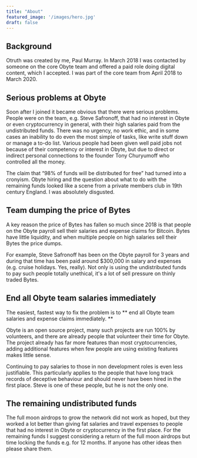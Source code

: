```yaml
---
title: "About"
featured_image: '/images/hero.jpg'
draft: false
---
```



## Background

Otruth was created by me, Paul Murray. In March 2018 I was contacted by someone on the core Obyte team and offered a paid role doing digital content, which I accepted. I was part of the core team from April 2018 to March 2020.

## Serious problems at Obyte

Soon after I joined it became obvious that there were serious problems. People were on the team, e.g. Steve Safronoff, that had no interest in Obyte or even cryptocurrency in general, with their high salaries paid from the undistributed funds. There was no urgency, no work ethic, and in some cases an inability to do even the most simple of tasks, like write stuff down or manage a to-do list. Various people had been given well paid jobs not because of their competency or interest in Obyte, but due to direct or indirect personal connections to the founder Tony Churyumoff who controlled all the money. 

The claim that “98% of funds will be distributed for free” had turned into a cronyism. Obyte hiring and the question about what to do with the remaining funds looked like a scene from a private members club in 19th century England. I was absolutely disgusted.

## Team dumping the price of Bytes

A key reason the price of Bytes has fallen so much since 2018 is that people on the Obyte payroll sell their salaries and expense claims for Bitcoin. Bytes have little liquidity, and when multiple people on high salaries sell their Bytes the price dumps. 

For example, Steve Safronoff has been on the Obyte payroll for 3 years and during that time has been paid around $300,000 in salary and expenses (e.g. cruise holidays. Yes, really). Not only is using the undistributed funds to pay such people totally unethical, it's a lot of sell pressure on thinly traded Bytes. 

## End all Obyte team salaries immediately

The easiest, fastest way to fix the problem is to ** end all Obyte team salaries and expense claims immediately. **

Obyte is an open source project, many such projects are run 100% by volunteers, and there are already people that volunteer their time for Obyte. The project already has far more features than most cryptocurrencies, adding additional features when few people are using existing features makes little sense.

Continuing to pay salaries to those in non development roles is even less justifiable. This particularly applies to the people that have long track records of deceptive behaviour and should never have been hired in the first place. Steve is one of these people, but he is not the only one.

## The remaining undistributed funds

The full moon airdrops to grow the network did not work as hoped, but they worked a lot better than giving fat salaries and travel expenses to people that had no interest in Obyte or cryptocurrency in the first place. For the remaining funds I suggest considering a return of the full moon airdrops but time locking the funds e.g. for 12 months. If anyone has other ideas then please share them. 


